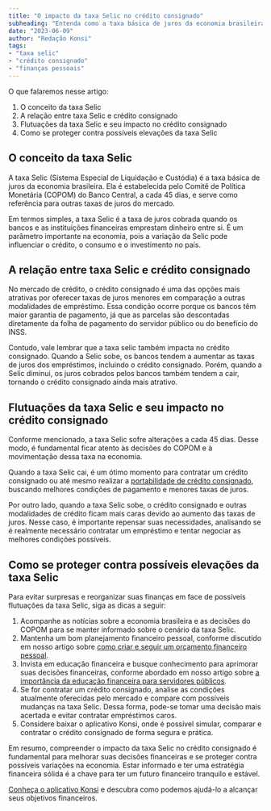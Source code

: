 ```yaml
---
title: "O impacto da taxa Selic no crédito consignado"
subheading: "Entenda como a taxa básica de juros da economia brasileira pode influenciar sua vida financeira e o crédito consignado"
date: "2023-06-09"
author: "Redação Konsi"
tags:
- "taxa selic"
- "crédito consignado"
- "finanças pessoais"
---
```


O que falaremos nesse artigo:

1. O conceito da taxa Selic
2. A relação entre taxa Selic e crédito consignado
3. Flutuações da taxa Selic e seu impacto no crédito consignado
4. Como se proteger contra possíveis elevações da taxa Selic

## O conceito da taxa Selic

A taxa Selic (Sistema Especial de Liquidação e Custódia) é a taxa básica de juros da economia brasileira. Ela é estabelecida pelo Comitê de Política Monetária (COPOM) do Banco Central, a cada 45 dias, e serve como referência para outras taxas de juros do mercado.

Em termos simples, a taxa Selic é a taxa de juros cobrada quando os bancos e as instituições financeiras emprestam dinheiro entre si. É um parâmetro importante na economia, pois a variação da Selic pode influenciar o crédito, o consumo e o investimento no país.

## A relação entre taxa Selic e crédito consignado

No mercado de crédito, o crédito consignado é uma das opções mais atrativas por oferecer taxas de juros menores em comparação a outras modalidades de empréstimo. Essa condição ocorre porque os bancos têm maior garantia de pagamento, já que as parcelas são descontadas diretamente da folha de pagamento do servidor público ou do benefício do INSS.

Contudo, vale lembrar que a taxa selic também impacta no crédito consignado. Quando a Selic sobe, os bancos tendem a aumentar as taxas de juros dos empréstimos, incluindo o crédito consignado. Porém, quando a Selic diminui, os juros cobrados pelos bancos também tendem a cair, tornando o crédito consignado ainda mais atrativo.

## Flutuações da taxa Selic e seu impacto no crédito consignado

Conforme mencionado, a taxa Selic sofre alterações a cada 45 dias. Desse modo, é fundamental ficar atento às decisões do COPOM e à movimentação dessa taxa na economia.

Quando a taxa Selic cai, é um ótimo momento para contratar um crédito consignado ou até mesmo realizar a [portabilidade de crédito consignado](/como-fazer-a-portabilidade-de-crdito-consignado-passo-a-passo), buscando melhores condições de pagamento e menores taxas de juros.

Por outro lado, quando a taxa Selic sobe, o crédito consignado e outras modalidades de crédito ficam mais caras devido ao aumento das taxas de juros. Nesse caso, é importante repensar suas necessidades, analisando se é realmente necessário contratar um empréstimo e tentar negociar as melhores condições possíveis.

## Como se proteger contra possíveis elevações da taxa Selic

Para evitar surpresas e reorganizar suas finanças em face de possíveis flutuações da taxa Selic, siga as dicas a seguir:

1. Acompanhe as notícias sobre a economia brasileira e as decisões do COPOM para se manter informado sobre o cenário da taxa Selic.
2. Mantenha um bom planejamento financeiro pessoal, conforme discutido em nosso artigo sobre [como criar e seguir um orçamento financeiro pessoal](/como-criar-e-seguir-um-oramento-financeiro-pessoal-para-servidores-pblicos).
3. Invista em educação financeira e busque conhecimento para aprimorar suas decisões financeiras, conforme abordado em nosso artigo sobre [a importância da educação financeira para servidores públicos](/a-importncia-da-educao-financeira-para-servidores-pblicos-e-como-implement-la-em-sua-vida).
4. Se for contratar um crédito consignado, analise as condições atualmente oferecidas pelo mercado e compare com possíveis mudanças na taxa Selic. Dessa forma, pode-se tomar uma decisão mais acertada e evitar contratar empréstimos caros.
5. Considere baixar o aplicativo Konsi, onde é possível simular, comparar e contratar o crédito consignado de forma segura e prática.

Em resumo, compreender o impacto da taxa Selic no crédito consignado é fundamental para melhorar suas decisões financeiras e se proteger contra possíveis variações na economia. Estar informado e ter uma estratégia financeira sólida é a chave para ter um futuro financeiro tranquilo e estável.

[Conheça o aplicativo Konsi](https://konsi.com.br/app) e descubra como podemos ajudá-lo a alcançar seus objetivos financeiros.